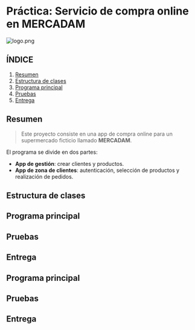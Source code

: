 # Práctica: Servicio de compra online en MERCADAM

![logo.png](..%2F..%2F..%2F..%2F..%2F..%2F..%2FDownloads%2Flogo.png)

## ÍNDICE

1. [Resumen](#resumen)
2. [Estructura de clases](#estructura-de-clases)
3. [Programa principal](#programa-principal)
4. [Pruebas](#pruebas)
5. [Entrega](#entrega)


## Resumen
> Este proyecto consiste en una app de compra online para un supermercado ficticio llamado **MERCADAM**.

El programa se divide en dos partes:
- **App de gestión**: crear clientes y productos.
- **App de zona de clientes**: autenticación, selección de productos y realización de pedidos.

## Estructura de clases




## Programa principal

## Pruebas


## Entrega


## Programa principal

## Pruebas


## Entrega
